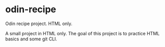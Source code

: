 # odin-recipe
Odin recipe project. HTML only.

A small project in HTML only.
The goal of this project is to practice HTML basics and some git CLI.